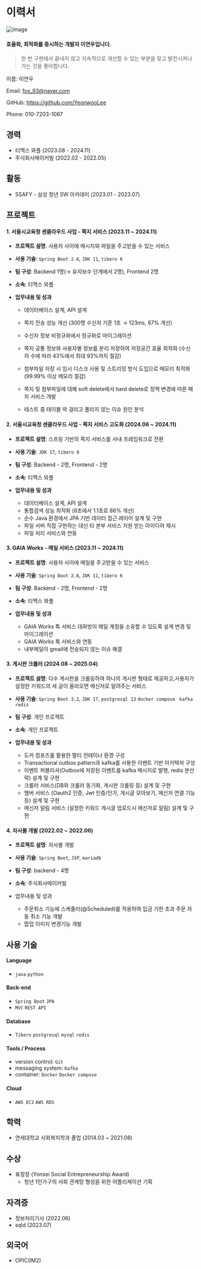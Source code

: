 # 이력서
![image](https://user-images.githubusercontent.com/29223461/190564953-35433d30-d72b-44d4-89bc-7c06bc0ec606.png)

#### 효율화, 최적화를 중시하는 개발자 이연우입니다.

> 한 번 구현에서 끝내지 않고 지속적으로 개선할 수 있는 부분을 찾고 발전시켜나가는 것을 좋아합니다.

이름: 이연우

Email: [fox_93@naver.com](mailto:fox_93@naver.com)

GitHub: https://github.com/YeonwooLee

Phone: 010-7203-1067



## 경력

- 티맥스 와플 (2023.08 - 2024.11)
- 주식회사메이커빌 (2022.02 - 2022.05)



## 활동

- SSAFY - 삼성 청년 SW 아카데미 (2023.01 - 2023.07)



## 프로젝트

#### 1. 서울시교육청 센클라우드 사업 - 쪽지 서비스 (2023.11 ~ 2024.11)

- **프로젝트 설명**: 사용자 사이에 메시지와 파일을 주고받을 수 있는 서비스

- **사용 기술**: `Spring Boot 2.6`, `JDK 11`, `tibero 6`

- **팀 구성**: Backend 1명(→ 유지보수 단계에서 2명), Frontend 2명

- **소속**: 티맥스 와플

- **업무내용 및 성과**

  - 데이터베이스 설계, API 설계

  - 쪽지 전송 성능 개선 (300명 수신자 기준 1초 → 123ms, 87% 개선)

  - 수신자 정보 비정규화에서 정규화로 마이그레이션

  - 쪽지 공통 정보와 사용자별 정보를 분리 저장하여 저장공간 효율 최적화
    (수신자 수에 따라 43%에서 최대 93%까지 절감)

  - 첨부파일 저장 시 임시 디스크 사용 및 스트리밍 방식 도입으로 메모리 최적화
    (99.99% 이상 메모리 절감)

  - 쪽지 및 첨부파일에 대해 soft delete에서 hard delete로 정책 변경에 따른 패치 서비스 개발

  - 테스트 중 테이블 락 걸리고 풀리지 않는 이슈 원인 분석

    

#### 2. 서울시교육청 센클라우드 사업 - 쪽지 서비스 고도화 (2024.06 ~ 2024.11)

- **프로젝트 설명**: 스프링 기반의 쪽지 서비스를 사내 프레임워크로 전환

- **사용 기술**: `JDK 17`, `tibero 6`

- **팀 구성**: Backend - 2명, Frontend - 2명
- **소속**: 티맥스 와플
- **업무내용 및 성과**
  - 데이터베이스 설계, API 설계
  - 통합검색 성능 최적화 (8초에서 1.1초로 86% 개선)
  - 순수 Java 환경에서 JPA 기반 데이터 접근 레이어 설계 및 구현
  - 파일 서버 직접 구현하는 대신 타 본부 서비스 지원 받는 아이디어 제시
  - 파일 처리 서비스와 연동



#### 3. GAIA Works - 메일 서비스 (2023.11 ~ 2024.11)

- **프로젝트 설명**: 사용자 사이에 메일을 주고받을 수 있는 서비스

- **사용 기술**: `Spring Boot 2.6`, `JDK 11`, `tibero 6`

- **팀 구성**: Backend - 2명, Frontend - 2명
- **소속**: 티맥스 와플
- **업무내용 및 성과**
  - GAIA Works 톡 서비스 대화방이 메일 계정을 소유할 수 있도록 설계 변경 및 마이그레이션
  - GAIA Works 톡 서비스와 연동
  - 내부메일이 gmail에 전송되지 않는 이슈 해결

#### 3. 게시판 크롤러 (2024.08 ~ 2025.04)

- **프로젝트 설명**: 다수 게시판을 크롤링하여 하나의 게시판 형태로 제공하고,사용자가 설정한 키워드의 새 글이 올라오면 메신저로 알려주는 서비스

- **사용 기술**: `Spring Boot 3.2`, `JDK 17`, `postgresql 13` `docker compose` ` kafka` `redis`

- **팀 구성**: 개인 프로젝트
- **소속**: 개인 프로젝트
- **업무내용 및 성과**
  - 도커 컴포즈를 활용한 멀티 컨테이너 환경 구성
  - Transactional outbox pattern과 kafka를 사용한 이벤트 기반 아키텍처 구성
  - 이벤트 퍼블리셔(Outbox에 저장된 이벤트를 kafka 메시지로 발행, redis 분산락) 설계 및 구현
  - 크롤러 서비스(DB와 크롤러 동기화, 게시판 크롤링 등) 설계 및 구현
  - 멤버 서비스 (Oauth2 인증, Jwt 인증/인가, 게시글 모아보기, 메신저 연결 기능 등) 설계 및 구현
  - 메신저 알림 서비스 (설정한 키워드 게시글 업로드시 메신저로 알림) 설계 및 구현

#### 4. 자사몰 개발 (2022.02 ~ 2022.06)

- **프로젝트 설명**: 자사몰 개발

- **사용 기술**: `Spring Boot`, `JSP`, `mariadb`

- **팀 구성**: backend - 4명
- **소속**: 주식회사메이커빌
- 업무내용 및 성과
  - 주문취소 기능에 스케줄러(@Scheduled)를 적용하여 입금 기한 초과 주문 자동 취소 기능 개발
  - 팝업 이미지 변경기능 개발



## 사용 기술

#### Language

- `java` `python`

#### Back-end

- `Spring Boot` `JPA` 
- `MVC` `REST API`

#### Database

-  `Tibero` `postgresql` `mysql` `redis`

#### Tools / Process

- version control: `Git`
- messaging system: `Kafka`
- container: `Docker` `Docker compose`

#### Cloud

- `AWS EC2` `AWS RDS`



## 학력

- 연세대학교 사회복지학과 졸업 (2014.03 ~ 2021.08)
  
  

## 수상

- 표창장 (Yonsei Social Entrepreneurship Award)
  - 청년 1인가구의 사회 관계망 형성을 위한 어플리케이션 기획

## 자격증

- 정보처리기사 (2022.06)
- sqld (2023.07)



## 외국어

- OPIC(IM2)


